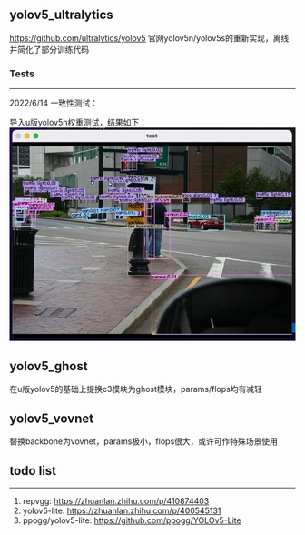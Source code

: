 ## yolov5_ultralytics
https://github.com/ultralytics/yolov5
官网yolov5n/yolov5s的重新实现，离线并简化了部分训练代码
### Tests
---
2022/6/14 一致性测试：

导入u版yolov5n权重测试，结果如下：
![](docs/test_load_screenshot.png)

## yolov5_ghost
在u版yolov5的基础上提换c3模块为ghost模块，params/flops均有减轻

## yolov5_vovnet
替换backbone为vovnet，params极小，flops很大，或许可作特殊场景使用

## todo list
---
1. repvgg: https://zhuanlan.zhihu.com/p/410874403
2. yolov5-lite: https://zhuanlan.zhihu.com/p/400545131
3. ppogg/yolov5-lite: https://github.com/ppogg/YOLOv5-Lite
